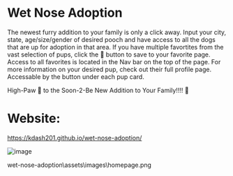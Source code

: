# Wet Nose Adoption
The newest furry addition to your family is only a click away.
Input your city, state, age/size/gender of desired pooch and have access to all the dogs that are up for adoption in that area.
If you have multiple favortites from the vast selection of pups, click the 💙 button to save to your favorite page.
Access to all favorites is located in the Nav bar on the top of the page.
For more information on your desired pup, check out their full profile page. Accessable by the button under each pup card. 

High-Paw 🐾 to the Soon-2-Be New Addition to Your Family!!!! 🐶

# Website:
https://kdash201.github.io/wet-nose-adoption/

![image](https://awesomescreenshot.s3.amazonaws.com/image/2605718/18264267-b756c9c922c6f8083bdba5ee8d73996a.png?X-Amz-Algorithm=AWS4-HMAC-SHA256&X-Amz-Credential=AKIAJSCJQ2NM3XLFPVKA%2F20211209%2Fus-east-1%2Fs3%2Faws4_request&X-Amz-Date=20211209T175540Z&X-Amz-Expires=28800&X-Amz-SignedHeaders=host&X-Amz-Signature=de71376eb4f48c8a4f46b0c4a271cda779ae05625d7e3261d038b1d9a6156b16)

wet-nose-adoption\assets\images\homepage.png